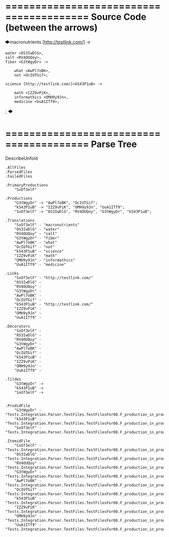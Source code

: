 ========================================
Source Code (between the arrows)
========================================

🡆macronutrients [http://testlink.com/]<SxOf3elF> ->

	water <8S3IwDlG>,
    salt <RV4OUQoy>,
    fiber <G3tWgyDr> ->

        what <AwPl7oBK>,
        not <OcIUTGif>;
	
	science [http://testlink.com/]<k543P1uB> ->
		
		math <IZZ9vPiK>,
		informathics <OMH9y9Jn>,
		medicine <UuA1ITf9>;
;
🡄

========================================
Parse Tree
========================================
DescribeUnfold

    .AllFiles
    .ParsedFiles
    .FailedFiles

    .PrimaryProductions
        "SxOf3elF" 

    .Productions
        "G3tWgyDr" -> "AwPl7oBK", "OcIUTGif";
        "k543P1uB" -> "IZZ9vPiK", "OMH9y9Jn", "UuA1ITf9";
        "SxOf3elF" -> "8S3IwDlG", "RV4OUQoy", "G3tWgyDr", "k543P1uB";

    .Translations
        "SxOf3elF" - "macronutrients"
        "8S3IwDlG" - "water"
        "RV4OUQoy" - "salt"
        "G3tWgyDr" - "fiber"
        "AwPl7oBK" - "what"
        "OcIUTGif" - "not"
        "k543P1uB" - "science"
        "IZZ9vPiK" - "math"
        "OMH9y9Jn" - "informathics"
        "UuA1ITf9" - "medicine"

    .Links
        "SxOf3elF" - "http://testlink.com/"
        "8S3IwDlG" - 
        "RV4OUQoy" - 
        "G3tWgyDr" - 
        "AwPl7oBK" - 
        "OcIUTGif" - 
        "k543P1uB" - "http://testlink.com/"
        "IZZ9vPiK" - 
        "OMH9y9Jn" - 
        "UuA1ITf9" - 

    .Decorators
        "SxOf3elF" - 
        "8S3IwDlG" - 
        "RV4OUQoy" - 
        "G3tWgyDr" - 
        "AwPl7oBK" - 
        "OcIUTGif" - 
        "k543P1uB" - 
        "IZZ9vPiK" - 
        "OMH9y9Jn" - 
        "UuA1ITf9" - 

    .Tildes
        "G3tWgyDr" -> 
        "k543P1uB" -> 
        "SxOf3elF" -> 


    .ProdidFile
        "G3tWgyDr" - "Tests.Integration.Parser.TestFiles.TestFilesFor08.F_production_in_production5.ds"
        "k543P1uB" - "Tests.Integration.Parser.TestFiles.TestFilesFor08.F_production_in_production5.ds"
        "SxOf3elF" - "Tests.Integration.Parser.TestFiles.TestFilesFor08.F_production_in_production5.ds"

    .ItemidFile
        "SxOf3elF" - "Tests.Integration.Parser.TestFiles.TestFilesFor08.F_production_in_production5.ds"
        "8S3IwDlG" - "Tests.Integration.Parser.TestFiles.TestFilesFor08.F_production_in_production5.ds"
        "RV4OUQoy" - "Tests.Integration.Parser.TestFiles.TestFilesFor08.F_production_in_production5.ds"
        "G3tWgyDr" - "Tests.Integration.Parser.TestFiles.TestFilesFor08.F_production_in_production5.ds"
        "AwPl7oBK" - "Tests.Integration.Parser.TestFiles.TestFilesFor08.F_production_in_production5.ds"
        "OcIUTGif" - "Tests.Integration.Parser.TestFiles.TestFilesFor08.F_production_in_production5.ds"
        "k543P1uB" - "Tests.Integration.Parser.TestFiles.TestFilesFor08.F_production_in_production5.ds"
        "IZZ9vPiK" - "Tests.Integration.Parser.TestFiles.TestFilesFor08.F_production_in_production5.ds"
        "OMH9y9Jn" - "Tests.Integration.Parser.TestFiles.TestFilesFor08.F_production_in_production5.ds"
        "UuA1ITf9" - "Tests.Integration.Parser.TestFiles.TestFilesFor08.F_production_in_production5.ds"

